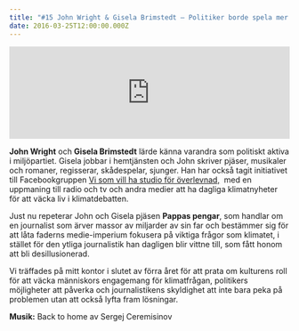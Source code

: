 ```yaml
---
title: "#15 John Wright & Gisela Brimstedt – Politiker borde spela mer teater"
date: 2016-03-25T12:00:00.000Z
---
```


<iframe src="https://w.soundcloud.com/player/?url=https%3A//api.soundcloud.com/tracks/255028753&amp;color=001665&amp;amp;auto_play=false&amp;amp;hide_related=false&amp;show_comments=true&amp;show_user=true&amp;show_reposts=false" width="100%" height="166" frameborder="no" scrolling="no"></iframe>

**John Wright** och **Gisela Brimstedt** lärde känna varandra som politiskt aktiva i miljöpartiet. Gisela jobbar i hemtjänsten och John skriver pjäser, musikaler och romaner, regisserar, skådespelar, sjunger. Han har också tagit initiativet till Facebookgruppen [Vi som vill ha studio för överlevnad,](https://www.facebook.com/groups/1572314169646939/?fref=ts)  med en uppmaning till radio och tv och andra medier att ha dagliga klimatnyheter för att väcka liv i klimatdebatten.

Just nu repeterar John och Gisela pjäsen **Pappas pengar**, som handlar om en journalist som ärver massor av miljarder av sin far och bestämmer sig för att låta faderns medie-imperium fokusera på viktiga frågor som klimatet, i stället för den ytliga journalistik han dagligen blir vittne till, som fått honom att bli desillusionerad.

Vi träffades på mitt kontor i slutet av förra året för att prata om kulturens roll för att väcka människors engagemang för klimatfrågan, politikers möjligheter att påverka och journalistikens skyldighet att inte bara peka på problemen utan att också lyfta fram lösningar.

**Musik:** Back to home av Sergej Ceremisinov
